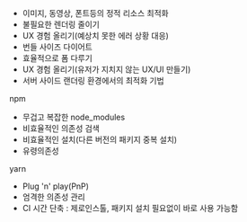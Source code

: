 - 이미지, 동영상, 폰트등의 정적 리소스 최적화
- 불필요한 렌더링 줄이기
- UX 경험 올리기(예상치 못한 에러 상황 대응)
- 번들 사이즈 다이어트
- 효율적으로 폼 다루기
- UX 경험 올리기(유저가 지치지 않는 UX/UI 만들기)
- 서버 사이드 랜더링 환경에서의 최적화 기법


npm
- 무겁고 복잡한 node_modules
- 비효율적인 의존성 검색
- 비효율적인 설치(다른 버전의 패키지 중복 설치)
- 유령의존성

yarn
- Plug 'n' play(PnP)
- 엄격한 의존성 관리
- CI 시간 단축 : 제로인스톨, 패키지 설치 필요없이 바로 사용 가능함

